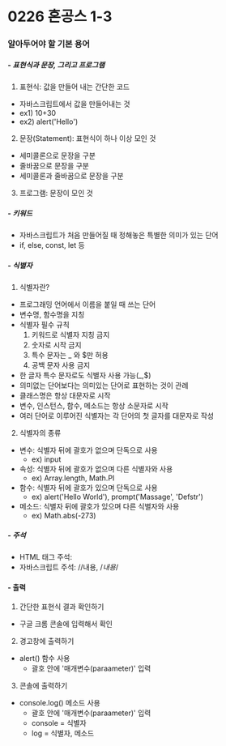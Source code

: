 # 0226 혼공스 1-3
### 알아두어야 할 기본 용어
##### - 표현식과 문장, 그리고 프로그램
1. 표현식: 값을 만들어 내는 간단한 코드
* 자바스크립트에서 값을 만들어내는 것
* ex1) 10+30
* ex2) alert('Hello')
2. 문장(Statement): 표현식이 하나 이상 모인 것
* 세미콜론으로 문장을 구분
* 줄바꿈으로 문장을 구분
* 세미콜론과 줄바꿈으로 문장을 구분
3. 프로그램: 문장이 모인 것
##### - 키워드
* 자바스크립트가 처음 만들어질 때 정해놓은 특별한 의미가 있는 단어
* if, else, const, let 등
##### - 식별자
1. 식별자란?
* 프로그래밍 언어에서 이름을 붙일 때 쓰는 단어
* 변수명, 함수명을 지칭
* 식별자 필수 규칙
   1. 키워드로 식별자 지칭 금지
   2. 숫자로 시작 금지
   3. 특수 문자는 _ 와 $만 허용
   4. 공백 문자 사용 금지
* 한 글자 특수 문자로도 식별자 사용 가능(_,$)
* 의미없는 단어보다는 의미있는 단어로 표현하는 것이 관례
* 클래스명은 항상 대문자로 시작
* 변수, 인스턴스, 함수, 메소드는 항상 소문자로 시작
* 여러 단어로 이루어진 식별자는 각 단어의 첫 글자를 대문자로 작성
2. 식별자의 종류
* 변수: 식별자 뒤에 괄호가 없으며 단독으로 사용
  * ex) input 
* 속성: 식별자 뒤에 괄호가 없으며 다른 식별자와 사용
  * ex) Array.length, Math.PI
* 함수: 식별자 뒤에 괄호가 있으며 단독으로 사용
  * ex) alert('Hello World'), prompt('Massage', 'Defstr')
* 메소드: 식별자 뒤에 괄호가 있으며 다른 식별자와 사용
  * ex) Math.abs(-273)
##### - 주석
* HTML 태그 주석: <!--내용-->
* 자바스크립트 주석: //내용, /*내용*/ 
#### - 출력
1. 간단한 표현식 결과 확인하기
* 구글 크롬 콘솔에 입력해서 확인
2. 경고창에 출력하기
* alert() 함수 사용
  * 괄호 안에 '매개변수(paraameter)' 입력
3. 콘솔에 출력하기
* console.log() 메소드 사용
  * 괄호 안에 '매개변수(paraameter)' 입력
  * console = 식별자
  * log = 식별자, 메소드
